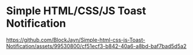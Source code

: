 # Simple HTML/CSS/JS Toast Notification

https://github.com/BlockJayn/Simple-html-css-js-Toast-Notification/assets/99530800/cf51ecf3-b842-40a6-a8bd-baf7bad5d5a2

